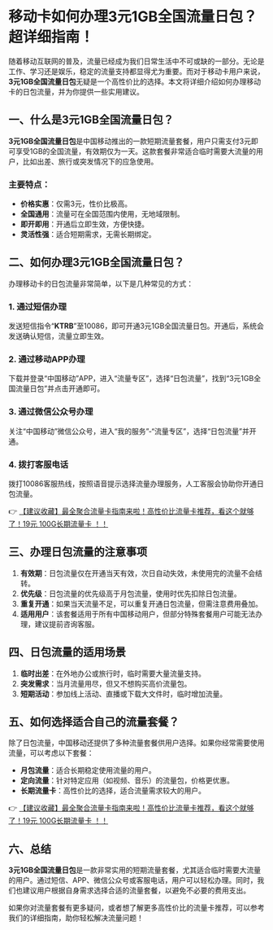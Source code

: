 # 移动卡如何办理3元1GB全国流量日包？超详细指南！

随着移动互联网的普及，流量已经成为我们日常生活中不可或缺的一部分。无论是工作、学习还是娱乐，稳定的流量支持都显得尤为重要。而对于移动卡用户来说，**3元1GB全国流量日包**无疑是一个高性价比的选择。本文将详细介绍如何办理移动卡的日包流量，并为你提供一些实用建议。

## 一、什么是3元1GB全国流量日包？

**3元1GB全国流量日包**是中国移动推出的一款短期流量套餐，用户只需支付3元即可享受1GB的全国流量，有效期仅为一天。这款套餐非常适合临时需要大流量的用户，比如出差、旅行或突发情况下的应急使用。

### 主要特点：
- **价格实惠**：仅需3元，性价比极高。
- **全国通用**：流量可在全国范围内使用，无地域限制。
- **即开即用**：开通后立即生效，方便快捷。
- **灵活性强**：适合短期需求，无需长期绑定。

## 二、如何办理3元1GB全国流量日包？

办理移动卡的日包流量非常简单，以下是几种常见的方式：

### 1. 通过短信办理
发送短信指令“**KTRB**”至10086，即可开通3元1GB全国流量日包。开通后，系统会发送确认短信，流量立即生效。

### 2. 通过移动APP办理
下载并登录“中国移动”APP，进入“流量专区”，选择“日包流量”，找到“3元1GB全国流量日包”并点击开通即可。

### 3. 通过微信公众号办理
关注“中国移动”微信公众号，进入“我的服务”-“流量专区”，选择“日包流量”并开通。

### 4. 拨打客服电话
拨打10086客服热线，按照语音提示选择流量办理服务，人工客服会协助你开通日包流量。

👉 [【建议收藏】最全聚合流量卡指南来啦！高性价比流量卡推荐，看这个就够了！19元 100G长期流量卡 ！！](https://bit.ly/Liuliangka)

## 三、办理日包流量的注意事项

1. **有效期**：日包流量仅在开通当天有效，次日自动失效，未使用完的流量不会结转。
2. **优先级**：日包流量的优先级高于月包流量，使用时优先扣除日包流量。
3. **重复开通**：如果当天流量不足，可以重复开通日包流量，但需注意费用叠加。
4. **适用用户**：该套餐适用于所有中国移动用户，但部分特殊套餐用户可能无法办理，建议提前咨询客服。

## 四、日包流量的适用场景

1. **临时出差**：在外地办公或旅行时，临时需要大量流量支持。
2. **突发需求**：当月流量用尽，但又不想购买高价流量包。
3. **短期活动**：参加线上活动、直播或下载大文件时，临时增加流量。

## 五、如何选择适合自己的流量套餐？

除了日包流量，中国移动还提供了多种流量套餐供用户选择。如果你经常需要使用流量，可以考虑以下套餐：
- **月包流量**：适合长期稳定使用流量的用户。
- **定向流量**：针对特定应用（如视频、音乐）的流量包，价格更优惠。
- **长期流量卡**：高性价比的选择，适合流量需求较大的用户。

👉 [【建议收藏】最全聚合流量卡指南来啦！高性价比流量卡推荐，看这个就够了！19元 100G长期流量卡 ！！](https://bit.ly/Liuliangka)

## 六、总结

**3元1GB全国流量日包**是一款非常实用的短期流量套餐，尤其适合临时需要大流量的用户。通过短信、APP、微信公众号或客服电话，用户可以轻松办理。同时，我们也建议用户根据自身需求选择合适的流量套餐，以避免不必要的费用支出。

如果你对流量套餐有更多疑问，或者想了解更多高性价比的流量卡推荐，可以参考我们的详细指南，助你轻松解决流量问题！